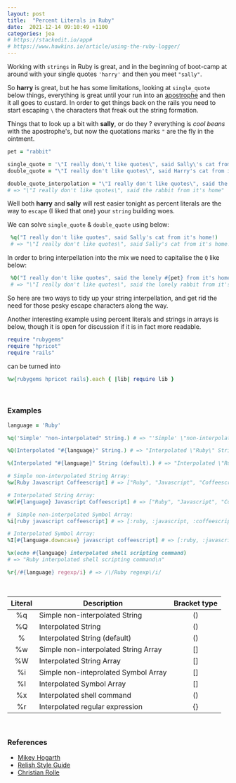 ```yaml
---
layout: post
title:  "Percent Literals in Ruby"
date:  2021-12-14 09:10:49 +1100
categories: jea
# https://stackedit.io/app#
# https://www.hawkins.io/article/using-the-ruby-logger/
---
```

<sl-format-date  date="{{page.date}}"  month="long"  day="numeric"  year="numeric"></sl-format-date>

Working with `strings` in Ruby is great, and in the beginning of boot-camp at around with your single quotes ``` 'harry' ``` and then you meet ``` "sally" ```.

So **harry** is great, but he has some limitations, looking at `single_quote` below things, everything is great until your run into an [apostrophe](https://en.wikipedia.org/wiki/Apostrophe) and then it all goes to custard. In order to get things back on the rails you need to start escaping `\` the characters that freak out the string formation.

Things that to look up a bit with **sally**, or do they ? everything is *cool beans* with the apostrophe's, but now the quotations marks `"` are the fly in the ointment.

```ruby
pet = "rabbit"

single_quote = '\"I really don\'t like quotes\", said Sally\'s cat from it\'s home!'
double_quote = "\"I really don't like quotes\", said Harry's cat from it's home!"

double_quote_interpolation = "\"I really don't like quotes\", said the lonely #{pet} from it's home"
# => "\"I really don't like quotes\", said the rabbit from it's home"
```

Well both **harry** and **sally** will rest easier tonight as percent literals are the way to `escape` (I liked that one) your `string` building woes.

We can solve `single_quote` & `double_quote` using below:
 ```ruby
  %q("I really don't like quotes", said Sally's cat from it's home!)
  # => "\"I really don't like quotes\", said Sally's cat from it's home!"
```

In order to bring interpellation into the mix we need to capitalise the `Q` like below:
 ```ruby
  %Q("I really don't like quotes", said the lonely #{pet} from it's home)
  # => "\"I really don't like quotes\", said the lonely rabbit from it's home\"
```

So here are two ways to tidy up your string interpellation, and get rid the need for those pesky escape characters along the way.

Another interesting example using percent literals and strings in arrays is below, though it is open for discussion if it is in fact more readable.

```ruby
require "rubygems"
require "hpricot"
require "rails"
```
can be turned into

```ruby
%w{rubygems hpricot rails}.each { |lib| require lib }
```

<br />

### Examples

```ruby
language = 'Ruby'

%q('Simple' "non-interpolated" String.) # => "'Simple' \"non-interpolated\" String."

%Q(Interpolated "#{language}" String.) # => "Interpolated \"Ruby\" String."

%(Interpolated "#{language}" String (default).) # => "Interpolated \"Ruby\" String (default)."

# Simple non-interpolated String Array:
%w[Ruby Javascript Coffeescript] # => ["Ruby", "Javascript", "Coffeescript"]

# Interpolated String Array:
%W[#{language} Javascript Coffeescript] # => ["Ruby", "Javascript", "Coffeescript"]

#  Simple non-interpolated Symbol Array:
%i[ruby javascript coffeescript] # => [:ruby, :javascript, :coffeescript]

# Interpolated Symbol Array:
%I[#{language.downcase} javascript coffeescript] # => [:ruby, :javascript, :coffeescript]

%x(echo #{language} interpolated shell scripting command)
# => "Ruby interpolated shell scripting command\n"

%r{/#{language} regexp/i} # => /\/Ruby regexp\/i/
```

<br>

|Literal         |Description                           |Bracket type                 |
|:-----------:|------------------------------------|:---------------------------:|
| %q             |	  Simple non-interpolated String    |	()                          |
| %Q             |	Interpolated String                 |	          ()                |
| %	             | Interpolated String (default)        |	()                          |
| %w             |	Simple non-interpolated String Array|	[]                          |
| %W             |	Interpolated String Array           |	[]                          |
| %i             |	Simple non-inteprolated Symbol Array|	[]                          |
| %I             |	Interpolated Symbol Array           |	[]                          |
| %x             |	Interpolated shell command          |	()                          |
| %r             |	Interpolated regular expression     |	{}                          |

<br>

### References
- [Mikey Hogarth](https://mikeyhogarth.wordpress.com/2011/11/24/notation-for-ruby-literals/)
- [Relish Style Guide](https://relishapp.com/womply/ruby-style-guide/docs/percent-literals)
- [Christian Rolle](http://www.chrisrolle.com/en/blog/ruby-percentage-notations)
